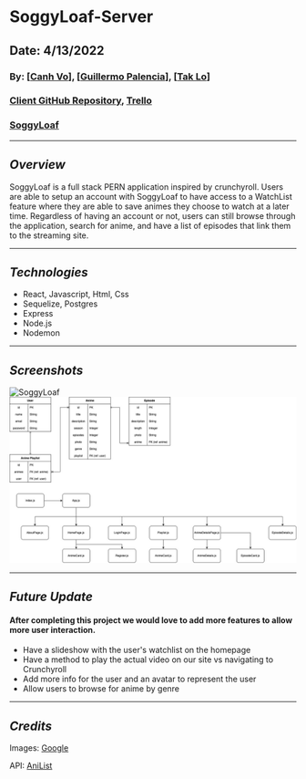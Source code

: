 # SoggyLoaf-Server

## Date: 4/13/2022

### By: [[Canh Vo](https://www.linkedin.com/in/canhvo16/)], [[Guillermo Palencia](https://www.linkedin.com/in/guillermo-palencia/)], [[Tak Lo](linkedin.com/in/takkwanlo)]

### [Client GitHub Repository](https://github.com/canhvo16/Soggyloaf-Client), [Trello](https://trello.com/b/hqFjZAfn/soggyloaf)

### [SoggyLoaf](https://soggyloaf.herokuapp.com/)

---

## **_Overview_**

SoggyLoaf is a full stack PERN application inspired by crunchyroll. Users are able to setup an account with SoggyLoaf to have access to a WatchList feature where they are able to save animes they choose to watch at a later time. Regardless of having an account or not, users can still browse through the application, search for anime, and have a list of episodes that link them to the streaming site.

---

## **_Technologies_**

- React, Javascript, Html, Css
- Sequelize, Postgres
- Express
- Node.js
- Nodemon

---

## **_Screenshots_**

![SoggyLoaf](assets/SoggyLoaf-HomePage.png)
![ERD, Component Diagrams](assets/Soggyloaf.jpg)

---

## **_Future Update_**

#### After completing this project we would love to add more features to allow more user interaction.

- Have a slideshow with the user's watchlist on the homepage
- Have a method to play the actual video on our site vs navigating to Crunchyroll
- Add more info for the user and an avatar to represent the user
- Allow users to browse for anime by genre

---

## **_Credits_**

Images: [Google](https://www.google.com/)

API: [AniList](https://anilist.co/home)
